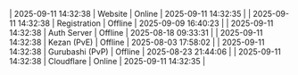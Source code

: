 | 2025-09-11 14:32:38 | Website | Online | 2025-09-11 14:32:35 |
| 2025-09-11 14:32:38 | Registration | Offline | 2025-09-09 16:40:23 |
| 2025-09-11 14:32:38 | Auth Server | Offline | 2025-08-18 09:33:31 |
| 2025-09-11 14:32:38 | Kezan (PvE) | Offline | 2025-08-03 17:58:02 |
| 2025-09-11 14:32:38 | Gurubashi (PvP) | Offline | 2025-08-23 21:44:06 |
| 2025-09-11 14:32:38 | Cloudflare | Online | 2025-09-11 14:32:35 |
